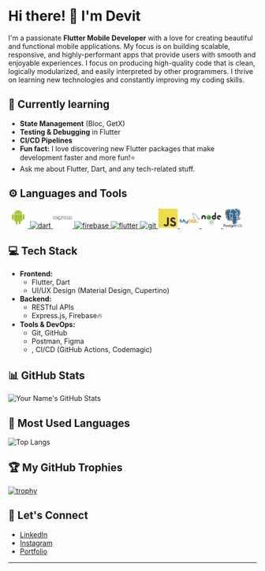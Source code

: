 # Hi there! 👋 I'm Devit
I'm a passionate **Flutter Mobile Developer** with a love for creating beautiful and functional mobile applications. My focus is on building scalable, responsive, and highly-performant apps that provide users with smooth and enjoyable experiences. I focus on producing high-quality code that is clean, logically modularized, and easily interpreted by other programmers. I thrive on learning new technologies and constantly improving my coding skills.

## 🌱 Currently learning
- **State Management** (Bloc, GetX)
- **Testing & Debugging** in Flutter
- **CI/CD Pipelines**
- **Fun fact:** I love discovering new Flutter packages that make development faster and more fun!⭐
- Ask me about Flutter, Dart, and any tech-related stuff.

## ⚙️ Languages and Tools
<p align="left"> <a href="https://developer.android.com" target="_blank" rel="noreferrer"> <img src="https://raw.githubusercontent.com/devicons/devicon/master/icons/android/android-original-wordmark.svg" alt="android" width="40" height="40"/> </a> <a href="https://dart.dev" target="_blank" rel="noreferrer"> <img src="https://www.vectorlogo.zone/logos/dartlang/dartlang-icon.svg" alt="dart" width="40" height="40"/> </a> <a href="https://expressjs.com" target="_blank" rel="noreferrer"> <img src="https://raw.githubusercontent.com/devicons/devicon/master/icons/express/express-original-wordmark.svg" alt="express" width="40" height="40"/> </a> <a href="https://firebase.google.com/" target="_blank" rel="noreferrer"> <img src="https://www.vectorlogo.zone/logos/firebase/firebase-icon.svg" alt="firebase" width="40" height="40"/> </a> <a href="https://flutter.dev" target="_blank" rel="noreferrer"> <img src="https://www.vectorlogo.zone/logos/flutterio/flutterio-icon.svg" alt="flutter" width="40" height="40"/> </a> <a href="https://git-scm.com/" target="_blank" rel="noreferrer"> <img src="https://www.vectorlogo.zone/logos/git-scm/git-scm-icon.svg" alt="git" width="40" height="40"/> </a> <a href="https://developer.mozilla.org/en-US/docs/Web/JavaScript" target="_blank" rel="noreferrer"> <img src="https://raw.githubusercontent.com/devicons/devicon/master/icons/javascript/javascript-original.svg" alt="javascript" width="40" height="40"/> </a> <a href="https://www.mysql.com/" target="_blank" rel="noreferrer"> <img src="https://raw.githubusercontent.com/devicons/devicon/master/icons/mysql/mysql-original-wordmark.svg" alt="mysql" width="40" height="40"/> </a> <a href="https://nodejs.org" target="_blank" rel="noreferrer"> <img src="https://raw.githubusercontent.com/devicons/devicon/master/icons/nodejs/nodejs-original-wordmark.svg" alt="nodejs" width="40" height="40"/> </a> <a href="https://www.postgresql.org" target="_blank" rel="noreferrer"> <img src="https://raw.githubusercontent.com/devicons/devicon/master/icons/postgresql/postgresql-original-wordmark.svg" alt="postgresql" width="40" height="40"/> </a> </p>

## 💻 Tech Stack
- **Frontend:**
  - Flutter, Dart
  - UI/UX Design (Material Design, Cupertino)
- **Backend:**
  - RESTful APIs
  - Express.js, Firebase🔥
- **Tools & DevOps:**
  - Git, GitHub
  - Postman, Figma
  - , CI/CD (GitHub Actions, Codemagic)

## 📊 GitHub Stats
![Your Name's GitHub Stats](https://github-readme-stats.vercel.app/api?username=devvna&show_icons=true&theme=radical)

## 🚀 Most Used Languages
![Top Langs](https://github-readme-stats.vercel.app/api/top-langs/?username=devvna&layout=compact&theme=radical)

## 🏆 My GitHub Trophies
[![trophy](https://github-profile-trophy.vercel.app/?username=devvna&theme=nord)](https://github.com/ryo-ma/github-profile-trophy)

## 🔗 Let's Connect
- [LinkedIn](https://id.linkedin.com/in/devitnurazaqi)
- [Instagram](https://www.instagram.com/devit.na)
- [Portfolio](https://yourwebsite.com)

---
